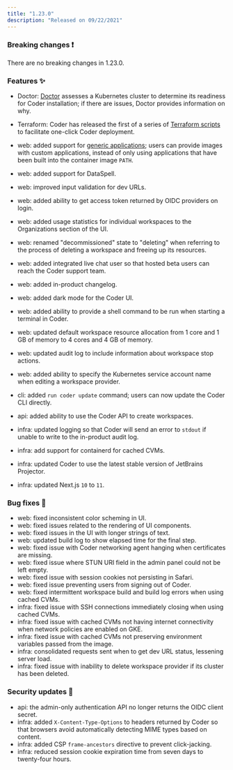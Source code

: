 ```yaml
---
title: "1.23.0"
description: "Released on 09/22/2021"
---
```


### Breaking changes ❗

There are no breaking changes in 1.23.0.

### Features ✨

- Doctor: [Doctor](https://github.com/cdr/coder-doctor) assesses a Kubernetes
  cluster to determine its readiness for Coder installation; if there are
  issues, Doctor provides information on why.
- Terraform: Coder has released the first of a series of
  [Terraform scripts](https://github.com/cdr/enterprise-terraform) to facilitate
  one-click Coder deployment.

- web: added support for [generic applications](../workspaces/applications.md);
  users can provide images with custom applications, instead of only using
  applications that have been built into the container image `PATH`.
- web: added support for DataSpell.
- web: improved input validation for dev URLs.
- web: added ability to get access token returned by OIDC providers on login.
- web: added usage statistics for individual workspaces to the Organizations
  section of the UI.
- web: renamed "decommissioned" state to "deleting" when referring to the
  process of deleting a workspace and freeing up its resources.
- web: added integrated live chat user so that hosted beta users can reach the
  Coder support team.
- web: added in-product changelog.
- web: added dark mode for the Coder UI.
- web: added ability to provide a shell command to be run when starting a
  terminal in Coder.
- web: updated default workspace resource allocation from 1 core and 1 GB of
  memory to 4 cores and 4 GB of memory.
- web: updated audit log to include information about workspace stop actions.
- web: added ability to specify the Kubernetes service account name when editing
  a workspace provider.
- cli: added `run coder update` command; users can now update the Coder CLI
  directly.
- api: added ability to use the Coder API to create workspaces.
- infra: updated logging so that Coder will send an error to `stdout` if unable
  to write to the in-product audit log.
- infra: add support for containerd for cached CVMs.
- infra: updated Coder to use the latest stable version of JetBrains Projector.
- infra: updated Next.js `10` to `11`.

### Bug fixes 🐛

- web: fixed inconsistent color scheming in UI.
- web: fixed issues related to the rendering of UI components.
- web: fixed issues in the UI with longer strings of text.
- web: updated build log to show elapsed time for the final step.
- web: fixed issue with Coder networking agent hanging when certificates are
  missing.
- web: fixed issue where STUN URI field in the admin panel could not be left
  empty.
- web: fixed issue with session cookies not persisting in Safari.
- web: fixed issue preventing users from signing out of Coder.
- web: fixed intermittent workspace build and build log errors when using cached
  CVMs.
- infra: fixed issue with SSH connections immediately closing when using cached
  CVMs.
- infra: fixed issue with cached CVMs not having internet connectivity when
  network policies are enabled on GKE.
- infra: fixed issue with cached CVMs not preserving environment variables
  passed from the image.
- infra: consolidated requests sent when to get dev URL status, lessening server
  load.
- infra: fixed issue with inability to delete workspace provider if its cluster
  has been deleted.

### Security updates 🔐

- api: the admin-only authentication API no longer returns the OIDC client
  secret.
- infra: added `X-Content-Type-Options` to headers returned by Coder so that
  browsers avoid automatically detecting MIME types based on content.
- infra: added CSP `frame-ancestors` directive to prevent click-jacking.
- infra: reduced session cookie expiration time from seven days to twenty-four
  hours.
